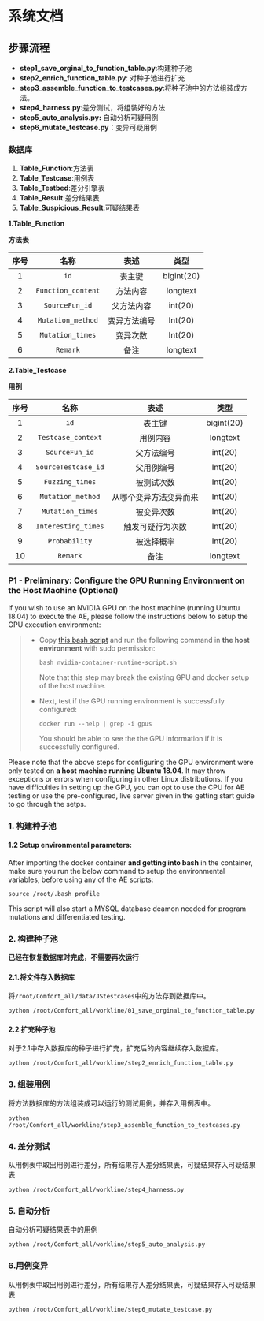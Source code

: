 # 系统文档





## 步骤流程
* **step1_save_orginal_to_function_table.py**:构建种子池
* **step2_enrich_function_table.py**: 对种子池进行扩充
* **step3_assemble_function_to_testcases.py**:将种子池中的方法组装成方法。
* **step4_harness.py**:差分测试，将组装好的方法
 * **step5_auto_analysis.py:** 自动分析可疑用例
* **step6_mutate_testcase.py**：变异可疑用例



### 数据库



1. **Table_Function**:方法表
2. **Table_Testcase**:用例表
3. **Table_Testbed**:差分引擎表
4. **Table_Result**:差分结果表
5. **Table_Suspicious_Result**:可疑结果表



**1.Table_Function**

**方法表**

| 序号 |        名称        |     表述     |    类型    |
| :--: | :----------------: | :----------: | :--------: |
|  1   |        `id`        |    表主键    | bigint(20) |
|  2   | `Function_content` |   方法内容   |  longtext  |
|  3   |   `SourceFun_id`   |  父方法内容  |  int(20)   |
|  4   | `Mutation_method`  | 变异方法编号 |  Int(20)   |
|  5   |  `Mutation_times`  |   变异次数   |  Int(20)   |
|  6   |      `Remark`      |     备注     |  longtext  |



**2.Table_Testcase**

**用例**

| 序号 |        名称         |          表述          |    类型    |
| :--: | :-----------------: | :--------------------: | :--------: |
|  1   |        `id`         |         表主键         | bigint(20) |
|  2   | `Testcase_context`  |        用例内容        |  longtext  |
|  3   |   `SourceFun_id`    |       父方法编号       |  int(20)   |
|  4   | `SourceTestcase_id` |       父用例编号       |  Int(20)   |
|  5   |   `Fuzzing_times`   |       被测试次数       |  Int(20)   |
|  6   |  `Mutation_method`  | 从哪个变异方法变异而来 |  Int(20)   |
|  7   |  `Mutation_times`   |       被变异次数       |  Int(20)   |
|  8   | `Interesting_times` |    触发可疑行为次数    |  Int(20)   |
|  9   |    `Probability`    |       被选择概率       |  Int(20)   |
|  10  |      `Remark`       |          备注          |  longtext  |








### P1 - Preliminary: Configure the GPU Running Environment on the Host Machine (Optional) 
If you wish to use an NVIDIA GPU on the host machine (running Ubuntu 18.04) to execute the AE, please follow the instructions below to setup the GPU execution environment:

> - Copy [this bash script](https://github.com/NWU-NISL-Fuzzing/COMFORT/blob/main/data/nvidia-container-runtime-script.sh) and run the following command in **the host environment** with sudo permission:
> 
>     ```bash nvidia-container-runtime-script.sh```
>      
>      Note that this step may break the existing GPU and docker setup of the host machine. 
>  
> - Next, test if the GPU running environment is successfully configured:
>  
>   ```docker run --help | grep -i gpus  ```
>   
>     You should be able to see the the GPU information if it is successfully configured.

Please note that the above steps for configuring the GPU environment were only tested on **a host machine running Ubuntu 18.04**. It may throw exceptions or errors when configuring in other Linux distributions. If you have difficulties in setting up the GPU, you can opt to use the CPU for AE testing or use the pre-configured, live server given in the getting start guide to go through the setps. 

### 1. 构建种子池
#### 1.2 Setup environmental parameters:

After importing the docker container **and getting into bash** in the container, make sure you run the below command to setup the environmental variables, before using any of the AE scripts:

```source /root/.bash_profile``` 


This script will also start a MYSQL database deamon needed for program mutations and differentiated testing. 

 

### 2. 构建种子池

**已经在恢复数据库时完成，不需要再次运行**

#### 2.1.将文件存入数据库

将`/root/Comfort_all/data/JStestcases`中的方法存到数据库中。

`python /root/Comfort_all/workline/01_save_orginal_to_function_table.py`

#### 2.2 扩充种子池

对于2.1中存入数据库的种子进行扩充，扩充后的内容继续存入数据库。

`python /root/Comfort_all/workline/step2_enrich_function_table.py`

### 3. 组装用例

将方法数据库的方法组装成可以运行的测试用例，并存入用例表中。

`python /root/Comfort_all/workline/step3_assemble_function_to_testcases.py`

### 4. 差分测试

从用例表中取出用例进行差分，所有结果存入差分结果表，可疑结果存入可疑结果表

`python /root/Comfort_all/workline/step4_harness.py`

### 5. 自动分析

自动分析可疑结果表中的用例

`python /root/Comfort_all/workline/step5_auto_analysis.py`

### 6.用例变异

从用例表中取出用例进行差分，所有结果存入差分结果表，可疑结果存入可疑结果表

`python /root/Comfort_all/workline/step6_mutate_testcase.py`



